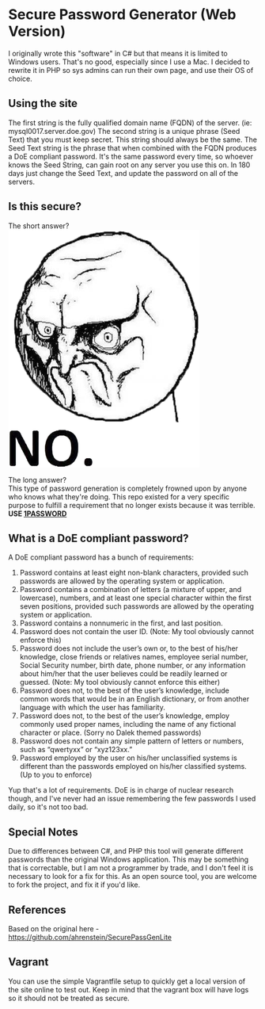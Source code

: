 Secure Password Generator (Web Version)
==============

I originally wrote this "software" in C# but that means it is limited to Windows users. That's no good, especially since I use a Mac. I decided to rewrite it in PHP so sys admins can run their own page, and use their OS of choice.

Using the site
------------

The first string is the fully qualified domain name (FQDN) of the server. (ie: mysql0017.server.doe.gov) The second string is a unique phrase (Seed Text) that you must keep secret.
This string should always be the same. The Seed Text string is the phrase that when combined with the FQDN produces a DoE compliant password. It's the same password every time, so whoever knows the Seed String, can gain root on any server you use this on.
In 180 days just change the Seed Text, and update the password on all of the servers.

Is this secure?
---------------

The short answer?  
![no](readme-no.png)

The long answer?  
This type of password generation is completely frowned upon by anyone who knows what they're doing. This repo existed
for a very specific purpose to fulfill a requirement that no longer exists because it was terrible.  
**USE [1PASSWORD](https://1password.com/)**

What is a DoE compliant password?
------------

A DoE compliant password has a bunch of requirements:
1. Password contains at least eight non-blank characters, provided such passwords are allowed by the operating system or application.
2. Password contains a combination of letters (a mixture of upper, and lowercase), numbers, and at least one special character within the first seven positions, provided such passwords are allowed by the operating system or application.
3. Password contains a nonnumeric in the first, and last position.
4. Password does not contain the user ID. (Note: My tool obviously cannot enforce this)
5. Password does not include the user’s own or, to the best of his/her knowledge, close friends or relatives names, employee serial number, Social Security number, birth date, phone number, or any information about him/her that the user believes could be readily learned or guessed. (Note: My tool obviously cannot enforce this either)
6. Password does not, to the best of the user’s knowledge, include common words that would be in an English dictionary, or from another language with which the user has familiarity.
7. Password does not, to the best of the user’s knowledge, employ commonly used proper names, including the name of any fictional character or place. (Sorry no Dalek themed passwords)
8. Password does not contain any simple pattern of letters or numbers, such as “qwertyxx” or “xyz123xx.”
9. Password employed by the user on his/her unclassified systems is different than the passwords employed on his/her classified systems. (Up to you to enforce)

Yup that's a lot of requirements. DoE is in charge of nuclear research though, and I've never had an issue remembering the few passwords I used daily, so it's not too bad.

Special Notes
------------

Due to differences between C#, and PHP this tool will generate different passwords than the original Windows application. This may be something that is correctable, but
I am not a programmer by trade, and I don't feel it is necessary to look for a fix for this. As an open source tool, you are welcome to fork the project, and fix it if you'd like.

References
------------

Based on the original here - https://github.com/ahrenstein/SecurePassGenLite


Vagrant
------------
You can use the simple Vagrantfile setup to quickly get a local version of the site online to test out. Keep in mind that the vagrant box will have logs so it should not be treated as secure.
